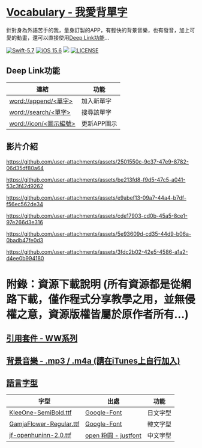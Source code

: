 # [Vocabulary - 我愛背單字](https://github.com/William-Weng/Vocabulary)
針對身為外語苦手的我，量身訂製的APP，有輕快的背景音樂，也有發音，加上可愛的動畫，還可以直接使用[Deep Link功能](word://append/vocabulary)…

[![Swift-5.7](https://img.shields.io/badge/Swift-5.7-orange.svg?style=flat)](https://developer.apple.com/swift/) [![iOS 15.6](https://img.shields.io/badge/iOS-15.6-pink.svg?style=flat)](https://developer.apple.com/swift/) ![](https://img.shields.io/github/v/tag/William-Weng/Vocabulary) [![LICENSE](https://img.shields.io/badge/LICENSE-MIT-yellow.svg?style=flat)](https://developer.apple.com/swift/)

## Deep Link功能
|連結|功能|
|-|-|
|[word://append/<單字>](word://append/<新單字>)|加入新單字|
|[word://search/<單字>](word://search/<新單字>)|搜尋該單字|
|[word://icon/<圖示編號>](word://icon/<圖示編號>)|更新APP圖示|

## 影片介紹

https://github.com/user-attachments/assets/2501550c-9c37-47e9-8782-06d35df80a64


https://github.com/user-attachments/assets/be213fd8-f9d5-47c5-a041-53c3f42d9262


https://github.com/user-attachments/assets/e9abef13-09a7-44a4-b7df-f56ec562de34


https://github.com/user-attachments/assets/cde17903-cd0b-45a5-8ce1-97e266d3e316


https://github.com/user-attachments/assets/5e93609d-cd35-44d9-b06a-0badb47fe0d3


https://github.com/user-attachments/assets/3fdc2b02-42e5-4586-a1a2-d4ee0b994180


# 附錄：資源下載說明 (所有資源都是從網路下載，僅作程式分享教學之用，並無侵權之意，資源版權皆屬於原作者所有…)
## [引用套件 - WW系列](https://swiftpackageindex.com/William-Weng)
## [背景音樂 - .mp3 / .m4a (請在iTunes上自行加入)](http://amachamusic.chagasi.com/)
## [語言字型](https://medium.com/彼得潘的-swift-ios-app-開發問題解答集/為-ios-app-加入客製字型-custom-font-d2b28b0269e0)

|字型|出處|功能|
|-|-|-|
|[KleeOne-SemiBold.ttf](https://fonts.google.com/specimen/Klee+One)|[Google-Font](https://fonts.google.com)|日文字型|
|[GamjaFlower-Regular.ttf](https://fonts.google.com/specimen/Gamja+Flower?query=Gamja+Flower)|[Google-Font](https://fonts.google.com)|韓文字型|
|[jf-openhuninn-2.0.ttf](https://justfont.com/huninn/)|[open 粉圓 - justfont](https://justfont.com/)|中文字型|
